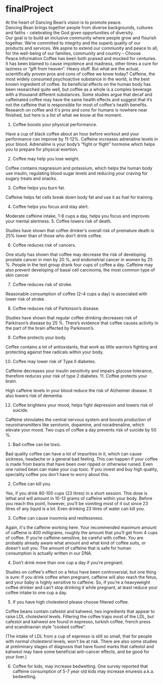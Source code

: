 # finalProject
At the heart of Dancing Bean’s vision is to promote peace.  
Dancing Bean brings together people from diverse backgrounds, 
cultures and faiths - celebrating the God given opportunities of diversity.   
Our goal is to build an inclusive community where people grow and flourish together. 
We’re committed to integrity and the superb quality of our products and services. 
We aspire to extend our community and peace to all, 
for the well-being of our families,
community and country – Choose Peace.Information
Coffee has been both praised and mocked for centuries. It has been blamed to cause impotence and madness,
other times a cure for laziness or “gift from heaven”. Heavy stuff. But what are the actual,
scientifically proven pros and cons of coffee we know today?
Caffeine, the most widely consumed psychoactive substance in the world, 
is the best known ingredient of coffee. Its beneficial effects on the human body has been researched quite well,
but coffee as a whole is a complex beverage with a thousand different substances.
Some studies argue that decaf and caffeinated coffee may have the same health effects and suggest that it’s not the caffeine that is responsible for most of coffee's health benefits.
Research on coffee and it's pros and cons for humans is nowhere near finished, but here is a list of what we know at the moment.
1. Coffee boosts your physical performance. 

Have a cup of black coffee about an hour before workout and your performance can improve by 11-12%. Caffeine increases adrenaline levels in your blood. Adrenaline is your body’s “fight or flight” hormone which helps you to prepare for physical exertion.

2. Coffee may help you lose weight.

Coffee contains magnesium and potassium, which helps the human body use insulin, regulating blood sugar levels and reducing your craving for sugary treats and snacks. 

3. Coffee helps you burn fat. 

Caffeine helps fat cells break down body fat and use it as fuel for training.

4. Coffee helps you focus and stay alert. 

Moderate caffeine intake, 1-6 cups a day, helps you focus and improves your mental alertness.
5. Coffee lowers risk of death.

Studies have shown that coffee drinker’s overall risk of premature death is 25% lower than of those who don’t drink coffee.

6. Coffee reduces risk of cancers.

One study has shown that coffee may decrease the risk of developing prostate cancer in men by 20 %, and endometrial cancer in women by 25 %. People in the test group drank four cups of coffee a day. Caffeine may also prevent developing of basal cell carcinoma, the most common type of skin cancer

7. Coffee reduces risk of stroke.

Reasonable consumption of coffee (2–4 cups a day) is associated with lower risk of stroke.

8. Coffee reduces risk of Parkinson’s disease.

Studies have shown that regular coffee drinking decreases risk of Parkinson’s disease by 25 %. There’s evidence that coffee causes activity in the part of the brain affected by Parkinson’s.

9. Coffee protects your body.

Coffee contains a lot of antioxidants, that work as little warriors fighting and protecting against free radicals within your body.

10. Coffee may lower risk of Type II diabetes.

Caffeine decreases your insulin sensitivity and impairs glucose tolerance, therefore reduces your risk of type 2 diabetes.
11. Coffee protects your brain.

High caffeine levels in your blood reduce the risk of Alzheimer disease. It also lowers risk of dementia.

12. Coffee brightens your mood, helps fight depression and lowers risk of suicide.

Caffeine stimulates the central nervous system and boosts production of neurotransmitters like serotonin, dopamine, and noradrenaline, which elevate your mood. Two cups of coffee a day prevents risk of suicide by 50 %.
1. Bad coffee can be toxic.

Bad quality coffee can have a lot of impurities in it, which can cause sickness, headache or a general bad feeling. This can happen if your coffee is made from beans that have been over ripped or otherwise ruined. Even one ruined bean can make your cup toxic. If you invest and buy high quality, speciality coffee you don’t have to worry about this.

2. Coffee can kill you.

Yes, if you drink 80-100 cups (23 litres) in a short session. This dose is lethal and will amount in 10-13 grams of caffeine within your body. Before you reach this point, however, you'll be vomiting most of it out since 23 litres of any liquid is a lot. Even drinking 23 litres of water can kill you.

3. Coffee can cause insomnia and restlessness.

Again, it's the caffeine working here. Your recommended maximum amount of caffeine is 400 milligrams, roughly the amount that you’ll get from 4 cups of coffee. If you’re caffeine-sensitive, be careful with coffee. You are probably already aware what amount and what kind of coffee suits, or doesn't suit you. The amount of caffeine that is safe for human consumption is actually written in our DNA.

4. Don’t drink more than one cup a day if you’re pregnant.

Studies on coffee's effect on a fetus have been controversial, but one thing is sure: if you drink coffee when pregnant, caffeine will also reach the fetus, and your baby is highly sensitive to caffeine. So, if you’re a heavyweight coffee drinker and can’t stop drinking it while pregnant, at least reduce your coffee intake to one cup a day.

5. If you have high cholesterol please choose filtered coffee.

Coffee beans contain cafestol and kahweol, two ingredients that appear to raise LDL cholesterol levels. Filtering the coffee traps most of the LDL, but cafestol and kahweol are found in espresso, turkish coffee, french press and scandinavian style “cooked coffee”.

(The intake of LDL from a cup of espresso is still so small, that for people with normal cholesterol levels, won't be at risk. There are also some studies at preliminary stages of diagnosis that have found marks that cafestol and kahweol may have some beneficial anti-cancer effects, and be good for your liver.)

6. Coffee for kids, may increase bedwetting.
One survey reported that caffeine consumption of 5-7 year old kids may increase enuresis a.k.a. bedwetting.
